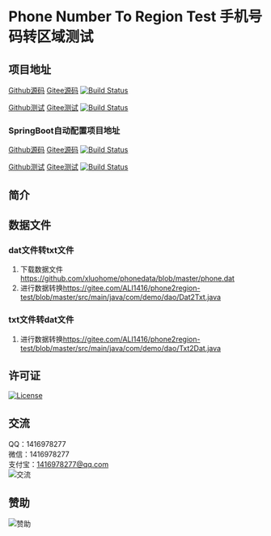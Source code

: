 # Phone Number To Region Test 手机号码转区域测试

## 项目地址
[Github源码](https://github.com/ALI1416/phone2region)
[Gitee源码](https://gitee.com/ALI1416/phone2region)
[![Build Status](https://travis-ci.com/ALI1416/phone2region.svg?branch=master)](https://app.travis-ci.com/ALI1416/phone2region)

[Github测试](https://github.com/ALI1416/phone2region-test)
[Gitee测试](https://gitee.com/ALI1416/phone2region-test)
[![Build Status](https://travis-ci.com/ALI1416/phone2region-test.svg?branch=master)](https://app.travis-ci.com/ALI1416/phone2region-test)

### SpringBoot自动配置项目地址
[Github源码](https://github.com/ALI1416/phone2region-spring-boot-autoconfigure)
[Gitee源码](https://gitee.com/ALI1416/phone2region-spring-boot-autoconfigure)
[![Build Status](https://travis-ci.com/ALI1416/phone2region-spring-boot-autoconfigure.svg?branch=master)](https://app.travis-ci.com/ALI1416/phone2region-spring-boot-autoconfigure)

[Github测试](https://github.com/ALI1416/phone2region-spring-boot-autoconfigure-test)
[Gitee测试](https://gitee.com/ALI1416/phone2region-spring-boot-autoconfigure-test)
[![Build Status](https://travis-ci.com/ALI1416/phone2region-spring-boot-autoconfigure-test.svg?branch=master)](https://app.travis-ci.com/ALI1416/phone2region-spring-boot-autoconfigure-test)

## 简介

## 数据文件

### dat文件转txt文件

1. 下载数据文件<https://github.com/xluohome/phonedata/blob/master/phone.dat>
2. 进行数据转换<https://gitee.com/ALI1416/phone2region-test/blob/master/src/main/java/com/demo/dao/Dat2Txt.java>

### txt文件转dat文件

1. 进行数据转换<https://gitee.com/ALI1416/phone2region-test/blob/master/src/main/java/com/demo/dao/Txt2Dat.java>

## 许可证
[![License](https://img.shields.io/badge/license-BSD-brightgreen)](https://opensource.org/licenses/BSD-3-Clause)

## 交流
QQ：1416978277  
微信：1416978277  
支付宝：1416978277@qq.com  
![交流](https://cdn.jsdelivr.net/gh/ALI1416/ALI1416/image/contact.png)

## 赞助
![赞助](https://cdn.jsdelivr.net/gh/ALI1416/ALI1416/image/donate.png)
